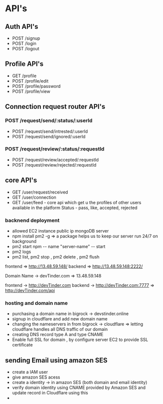 # API's

## Auth API's

- POST /signup
- POST /login
- POST /logout

## Profile API's

- GET /profile
- POST /profile/edit
- POST /profile/password
- POST /profile/view

## Connection request router API's

### POST /request/send/:status/:userId

- POST /request/send/intrested/:userId
- POST /request/send/ignored/:userId

### POST /request/review/:status/:requestId

- POST /request/review/accepted/:requestId
- POST /request/review/rejected/:requestId

## core API's

- GET /user/request/received
- GET /user/connection
- GET /user/feed - core api which get u the profiles of other users available in the platform
  Status - pass, like, accepted, rejected

### backnend deployment

- allowed EC2 instance public ip mongoDB server
- npm install pm2 -g => a package helps us to keep our server run 24/7 on background
- pm2 start npm -- name "server-name" -- start
- pm2 logs
- pm2 list, pm2 stop <name>, pm2 delete <name>, pm2 flush <name>

frontend => http://13.48.59.148/
backend => http://13.48.59.148:2222/

Domain Name -> devTinder.com => 13.48.59.148

frontend -> http://devTinder.com
backend -> http://devTinder.com:7777 => http://devTinder.com/api

### hosting and domain name

- purchasing a domain name in bigrock -> devstinder.online
- signup in cloudflare and add new domain name
- changing the nameservers in from bigrock -> cloudflare => letting cloudflare handles all DNS traffic of our domain
- creating DNS record type A and type CNAME
- Enable full SSL for domain , by configure server EC2 to provide SSL certificate

## sending Email using amazon SES

- create a IAM user
- give amazon SES acess
- create a identity -> in amazon SES (both domain and email identity)
- verify domain identity using CNAME provided by Amazon SES and update record in Cloudflare using this
-
